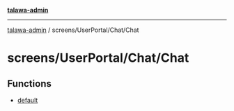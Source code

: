 [**talawa-admin**](../../../../README.md)

***

[talawa-admin](../../../../modules.md) / screens/UserPortal/Chat/Chat

# screens/UserPortal/Chat/Chat

## Functions

- [default](functions/default.md)
